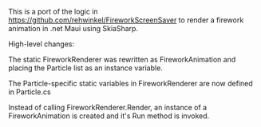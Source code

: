 This is a port of the logic in https://github.com/rehwinkel/FireworkScreenSaver
to render a firework animation in .net Maui using SkiaSharp.

High-level changes:

The static FireworkRenderer was rewritten as FireworkAnimation and placing
the Particle list as an instance variable.

The Particle-specific static variables in FireworkRenderer are now
defined in Particle.cs

Instead of calling FireworkRenderer.Render, an instance of a FireworkAnimation
is created and it's Run method is invoked.